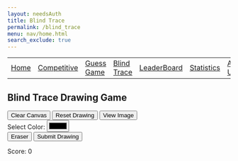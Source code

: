 ```yaml
---
layout: needsAuth
title: Blind Trace
permalink: /blind_trace
menu: nav/home.html
search_exclude: true
---
```


<table>
    <tr>
        <td><a href="{{site.baseurl}}/index">Home</a></td>
        <td><a href="{{site.baseurl}}/competition">Competitive</a></td>
        <td><a href="{{site.baseurl}}/guess">Guess Game</a></td>
        <td><a href="{{site.baseurl}}/blind_trace">Blind Trace</a></td>
        <td><a href="{{site.baseurl}}/leaderboard">LeaderBoard</a></td>
        <td><a href="{{site.baseurl}}/stats">Statistics</a></td>
        <td><a href="{{site.baseurl}}/about">About Us</a></td>
        <td><a href="{{site.baseurl}}/deploy">Deploy Blog</a></td>
        <td><a href="{{site.baseurl}}/posts">Posts</a></td>
    </tr>
</table>
<style>
:root {
    --background: linear-gradient(145deg, #A6AEBF, #C5D3E8, #D0E8C5, #FFF8DE);
}

body {
    background: var(--background);
    min-height: 100vh;
    margin: 0;
    padding: 0;
}

.container {
    max-width: 1200px;
    margin: 2rem auto;
    padding: 1rem;
    background: white;
    border-radius: 8px;
    box-shadow: 0 2px 4px rgba(0,0,0,0.1);
}

.canvas-container {
    text-align: center;
    margin-bottom: 2rem;
}

.canvas {
    border: 1px solid #ccc;
    background: white;
    width: 80%;
    height: 400px;
    margin-bottom: 1rem;
}

.tool-panel {
    display: flex;
    justify-content: center;
    gap: 1rem;
}

.tool-btn {
    padding: 0.5rem 1rem;
    border: none;
    background: #2196F3;
    color: white;
    font-size: 1rem;
    cursor: pointer;
    border-radius: 4px;
    transition: background-color 0.3s;
}

.tool-btn:hover {
    background: #1976D2;
}

.color-picker {
    margin-top: 1rem;
}

.tool-btn:active {
    background: #0d47a1;
}

.message {
    padding: 1rem;
    border-radius: 4px;
    margin: 1rem 0;
    display: none;
    transition: opacity 0.3s;
}

.success {
    background: #d4edda;
    color: #155724;
}

.error {
    background: #f8d7da;
    color: #721c24;
}

.image-container {
    margin-bottom: 2rem;
    text-align: center;
}

.image-container img {
    max-width: 80%;
    margin-bottom: 1rem;
    display: block;
}
</style>

<div class="container">
    <h2>Blind Trace Drawing Game</h2>
    <div class="canvas-container">
        <canvas id="drawing-canvas" class="canvas"></canvas>
        <div class="tool-panel">
            <button id="clear-btn" class="tool-btn">Clear Canvas</button>
            <button id="reset-btn" class="tool-btn">Reset Drawing</button>
            <button id="view-btn" class="tool-btn">View Image</button>
        </div>
    </div>
    <div class="color-picker">
        <label>Select Color:</label>
        <input type="color" id="color-picker" value="#000000">
    </div>
    <div class="tool-panel">
        <button id="eraser-btn" class="tool-btn">Eraser</button>
        <button id="submit-btn" class="tool-btn">Submit Drawing</button>
    </div>
    <div id="score-container">
        <p id="score">Score: 0</p>
    </div>
    <div id="message" class="message"></div>
    <div id="submissions-container"></div>
</div>

<script type="module">
import { pythonURI } from '{{site.baseurl}}/assets/js/api/config.js';

let currentColor = "#000000";
let drawingMode = true;
let score = 0;
let referenceImageUrl = "";
let canvas, ctx;
let imageWidth = 0;
let imageHeight = 0;
let imageIndex = 0;  // Used to cycle through images

// Image generation functions (cityscape, bridge, etc.)
function drawCityscape() {
    ctx.clearRect(0, 0, canvas.width, canvas.height);
    ctx.fillStyle = '#8e9fbc'; // Buildings color
    ctx.fillRect(0, canvas.height - 50, canvas.width, 50); // Ground
    ctx.fillStyle = '#708090'; // Windows color
    ctx.fillRect(100, 150, 50, 100); // Building 1
    ctx.fillRect(200, 100, 50, 150); // Building 2
    ctx.fillRect(300, 130, 50, 120); // Building 3
    ctx.fillStyle = '#f0f0f0'; // Sky color
    ctx.fillRect(0, 0, canvas.width, canvas.height - 50); // Sky
}

function drawBridge() {
    ctx.clearRect(0, 0, canvas.width, canvas.height);
    ctx.fillStyle = '#654321'; // Bridge color
    ctx.fillRect(50, 200, 300, 20); // Bridge base
    ctx.fillRect(50, 180, 20, 20); // Left pillar
    ctx.fillRect(330, 180, 20, 20); // Right pillar
    ctx.fillStyle = '#c0c0c0'; // Road color
    ctx.fillRect(50, 220, 300, 20); // Road
    ctx.fillStyle = '#87CEEB'; // Sky color
    ctx.fillRect(0, 0, canvas.width, 180); // Sky
}

function drawForest() {
    ctx.clearRect(0, 0, canvas.width, canvas.height);
    ctx.fillStyle = '#228B22'; // Tree leaves color
    ctx.beginPath();
    ctx.arc(100, 200, 50, 0, Math.PI * 2); // Tree 1
    ctx.fill();
    ctx.beginPath();
    ctx.arc(250, 200, 50, 0, Math.PI * 2); // Tree 2
    ctx.fill();
    ctx.fillStyle = '#8B4513'; // Tree trunk color
    ctx.fillRect(90, 250, 20, 40); // Trunk 1
    ctx.fillRect(240, 250, 20, 40); // Trunk 2
    ctx.fillStyle = '#7CFC00'; // Grass color
    ctx.fillRect(0, canvas.height - 50, canvas.width, 50); // Grass
}

function drawCoralReef() {
    ctx.clearRect(0, 0, canvas.width, canvas.height);
    ctx.fillStyle = '#20B2AA'; // Water color
    ctx.fillRect(0, 0, canvas.width, canvas.height); // Water
    ctx.fillStyle = '#FF4500'; // Coral color
    ctx.beginPath();
    ctx.arc(150, 350, 30, 0, Math.PI * 2); // Coral 1
    ctx.fill();
    ctx.beginPath();
    ctx.arc(250, 320, 30, 0, Math.PI * 2); // Coral 2
    ctx.fill();
    ctx.fillStyle = '#2E8B57'; // Seaweed color
    ctx.fillRect(50, 380, 10, 40); // Seaweed 1
    ctx.fillRect(200, 380, 10, 40); // Seaweed 2
}

function drawSolarSystem() {
    ctx.clearRect(0, 0, canvas.width, canvas.height);
    ctx.fillStyle = '#FFD700'; // Sun color
    ctx.beginPath();
    ctx.arc(300, 200, 50, 0, Math.PI * 2); // Sun
    ctx.fill();
    ctx.fillStyle = '#4B0082'; // Planet color
    ctx.beginPath();
    ctx.arc(150, 200, 20, 0, Math.PI * 2); // Planet 1
    ctx.fill();
    ctx.fillStyle = '#00008B'; // Planet 2 color
    ctx.beginPath();
    ctx.arc(400, 200, 30, 0, Math.PI * 2); // Planet 2
    ctx.fill();
}

const drawings = [drawCityscape, drawBridge, drawForest, drawCoralReef, drawSolarSystem];

document.addEventListener('DOMContentLoaded', async () => {
    canvas = document.getElementById('drawing-canvas');
    ctx = canvas.getContext('2d');
    canvas.addEventListener('mousedown', startDrawing);
    canvas.addEventListener('mousemove', draw);
    canvas.addEventListener('mouseup', stopDrawing);
    canvas.addEventListener('mouseout', stopDrawing);

    document.getElementById('color-picker').addEventListener('input', changeColor);
    document.getElementById('eraser-btn').addEventListener('click', toggleEraser);
    document.getElementById('clear-btn').addEventListener('click', clearCanvas);
    document.getElementById('reset-btn').addEventListener('click', resetDrawing);
    document.getElementById('submit-btn').addEventListener('click', submitDrawing);
    document.getElementById('view-btn').addEventListener('click', viewImage);

    fetchReferenceImage();
});

function changeColor(event) {
    currentColor = event.target.value;
}

function toggleEraser() {
    drawingMode = !drawingMode;
    document.getElementById('eraser-btn').textContent = drawingMode ? "Eraser" : "Drawing";
}

function startDrawing(event) {
    if (!drawingMode) return;

    ctx.beginPath();
    ctx.moveTo(event.offsetX, event.offsetY);
    canvas.addEventListener('mousemove', draw);
}

function draw(event) {
    if (!drawingMode || !ctx) return;

    ctx.lineTo(event.offsetX, event.offsetY);
    ctx.strokeStyle = currentColor;
    ctx.lineWidth = 5;
    ctx.lineCap = 'round';
    ctx.stroke();
}

function stopDrawing() {
    ctx.closePath();
}

function clearCanvas() {
    ctx.clearRect(0, 0, canvas.width, canvas.height);
}

function resetDrawing() {
    clearCanvas();
    score = 0;
    document.getElementById('score').textContent = `Score: ${score}`;
    fetchReferenceImage();
}

function viewImage() {
    // Reference image display logic (not needed anymore)
}

async function submitDrawing() {
    const drawingData = canvas.toDataURL('image/png');

    try {
        const response = await fetch(`${pythonURI}/api/submission`, {
            method: 'POST',
            credentials: 'include',
            headers: { 'Content-Type': 'application/json' },
            body: JSON.stringify({
                image_url: referenceImageUrl,
                drawing: drawingData
            })
        });

        const data = await response.json();
        if (response.ok) {
            score = data.score;
            document.getElementById('score').textContent = `Score: ${score}`;
            showMessage('Drawing submitted and scored successfully!', 'success');
        } else {
            showMessage(data.message, 'error');
        }
    } catch (error) {
        showMessage('Error submitting drawing', 'error');
    }
}

function showMessage(message, type) {
    const messageElement = document.getElementById('message');
    messageElement.textContent = message;
    messageElement.className = `message ${type}`;
    messageElement.style.display = 'block';
}

async function fetchReferenceImage() {
    // Choose the next reference image and draw it
    const drawingFunction = drawings[imageIndex];
    imageIndex = (imageIndex + 1) % drawings.length;
    drawingFunction();
}
</script>
